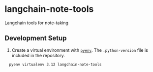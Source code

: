 # langchain-note-tools
Langchain tools for note-taking


## Development Setup
1. Create a virtual environment with [`pyenv`](https://github.com/pyenv). The `.python-version` file is included in the repository.
  ```bash
    pyenv virtualenv 3.12 langchain-note-tools
  ```